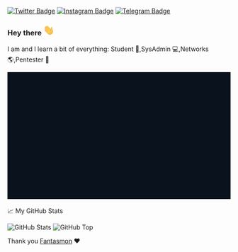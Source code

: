 [![Twitter Badge](https://img.shields.io/badge/-@kyb3rfett-1ca0f1?style=flat-square&labelColor=1c1c1f&logo=twitter&logoColor=white&link=https://twitter.com/kyb3rfett)](https://twitter.com/kyb3rfett) [![Instagram Badge](https://img.shields.io/badge/-@kyb3rfett-1ca0f1?style=flat-square&labelColor=1c1c1f&logo=instagram&logoColor=white&link=https://instagram.com/kyb3rfett)](https://instagram.com/instagram) [![Telegram Badge](https://img.shields.io/badge/-@kyb3rfett-1ca0f1?style=flat-square&labelColor=1c1c1f&logo=telegram&logoColor=dark&link=https://t.me/kyb3rfett)](https://t.me/kyb3rfett)
### Hey there <img src="hand.gif" width="25px">

I am and I learn a bit of everything: Student :blue_book:,SysAdmin :computer:,Networks :earth_americas:,Pentester :angel:

![Banner](banner.gif)

📈 My GitHub Stats

![GitHub Stats](https://github-readme-stats.vercel.app/api?username=kyb3rfett&show_icons=true&theme=react&include_all_commits=false)
![GitHub Top](https://github-readme-stats.vercel.app/api/top-langs/?username=kyb3rfett&show_icons=true&include_all_commits=true&hide_border=false&theme=react&layout=compact)

Thank you [Fantasmon](https://github.com/spawmc) :heart: